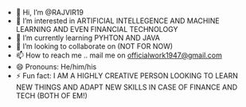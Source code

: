 - 👋 Hi, I’m @RAJVIR19
- 👀 I’m interested in ARTIFICIAL INTELLEGENCE AND MACHINE LEARNING AND EVEN FINANCIAL TECHNOLOGY
- 🌱 I’m currently learning PYHTON AND JAVA
- 💞️ I’m looking to collaborate on (NOT FOR NOW)
- 📫 How to reach me .. mail me on officialwork1947@gmail.com
- 😄 Pronouns: He/him/his
- ⚡ Fun fact:  I AM A HIGHLY CREATIVE PERSON LOOKING TO LEARN NEW THINGS AND ADAPT NEW SKILLS IN CASE OF FINANCE AND TECH (BOTH OF EM!)

<!---
RAJVIR19/RAJVIR19 is a ✨ special ✨ repository because its `README.md` (this file) appears on your GitHub profile.
You can click the Preview link to take a look at your changes.
--->

